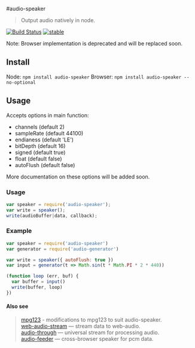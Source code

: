 #audio-speaker

> Output audio natively in node.

[![Build Status](https://api.travis-ci.org/audiojs/audio-speaker.svg?branch=release-2.0)](https://travis-ci.org/audiojs/audio-speaker) [![stable](http://badges.github.io/stability-badges/dist/stable.svg)](http://github.com/badges/stability-badges)

Note: Browser implementation is deprecated and will be replaced soon.

## Install

Node: `npm install audio-speaker`
Browser: `npm install audio-speaker --no-optional`

## Usage

Accepts options in main function:

 - channels (default 2)
 - sampleRate (default 44100)
 - endianess (default 'LE')
 - bitDepth (default 16)
 - signed (default true)
 - float (default false)
 - autoFlush (default false)

More documentation on these options will be added soon.

### Usage

```js
var speaker = require('audio-speaker');
var write = speaker();
write(audioBuffer|data, callback);
```

### Example

```js
var speaker = require('audio-speaker')
var generator = require('audio-generator')

var write = speaker({ autoFlush: true })
var input = generator(t => Math.sin(t * Math.PI * 2 * 440))

(function loop (err, buf) {
  var buffer = input()
  write(buffer, loop)
})
```

#### Also see

> [mpg123](https://github.com/audiojs/mpg123) - modifications to mpg123 to suit audio-speaker.<br/>
> [web-audio-stream](https://github.com/audiojs/web-audio-stream) — stream data to web-audio.<br/>
> [audio-through](http://npmjs.org/package/audio-through) — universal stream for processing audio.<br/>
> [audio-feeder](https://github.com/brion/audio-feeder) — cross-browser speaker for pcm data.<br/>
